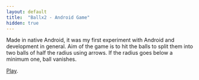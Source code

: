```yaml
---
layout: default
title:  "Ballx2 - Android Game"
hidden: true
---
```

Made in native Android, it was my first experiment with Android and development in general. Aim of the game is to hit the balls to split them into two balls of half the radius using arrows. If the radius goes below a minimum one, ball vanishes.

[Play](https://play.google.com/store/apps/details?id=com.mdg.ballx2).